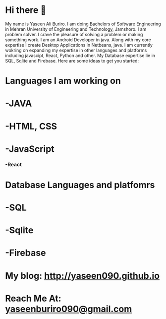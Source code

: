 # Hi there 👋

My name is Yaseen Ali Buriro. I am doing Bachelors of Software Engineering in Mehran University of Engineering and Technology, Jamshoro. I am problem solver. I crave the pleasure of solving a problem or making something work.
I am an Android Developer in java. Along with my core expertise I create Desktop Applications in Netbeans, java. I am currently wokring on expanding my expertise in other languages and platforms including javascipt, React, Python and other. My Database expertise lie in SQL, Sqlite and Firebase.
Here are some ideas to get you started:


# Languages I am working on
# -JAVA
# -HTML, CSS
# -JavaScript
### -React

# Database Languages and platfomrs 
# -SQL
# -Sqlite
# -Firebase


# My blog: http://yaseen090.github.io
# Reach Me At: yaseenburiro090@gmail.com

